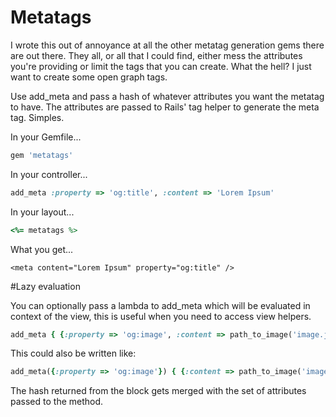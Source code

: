 # Metatags

I wrote this out of annoyance at all the other metatag generation gems there are out there. They all, or all that I could find, either mess the attributes you're providing or limit the tags that you can create. What the hell? I just want to create some open graph tags.

Use add_meta and pass a hash of whatever attributes you want the metatag to have. The attributes are passed to Rails' tag helper to generate the meta tag. Simples.

In your Gemfile...

```ruby
gem 'metatags'
```

In your controller...

```ruby
add_meta :property => 'og:title', :content => 'Lorem Ipsum'
```

In your layout...

```ruby
<%= metatags %>
```

What you get...

```
<meta content="Lorem Ipsum" property="og:title" />
```

#Lazy evaluation

You can optionally pass a lambda to add_meta which will be evaluated in context of the view, this is useful when you need to access view helpers.

```ruby
add_meta { {:property => 'og:image', :content => path_to_image('image.jpg')} }
```

This could also be written like:

```ruby
add_meta({:property => 'og:image'}) { {:content => path_to_image('image.jpg')} }
```

The hash returned from the block gets merged with the set of attributes passed to the method.